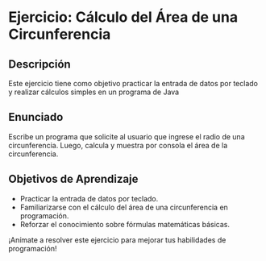 # Ejercicio: Cálculo del Área de una Circunferencia

## Descripción

Este ejercicio tiene como objetivo practicar la entrada de datos por teclado y realizar cálculos simples en un programa de Java 

## Enunciado

Escribe un programa que solicite al usuario que ingrese el radio de una circunferencia. Luego, calcula y muestra por consola el área de la circunferencia.

## Objetivos de Aprendizaje

- Practicar la entrada de datos por teclado.
- Familiarizarse con el cálculo del área de una circunferencia en programación.
- Reforzar el conocimiento sobre fórmulas matemáticas básicas.

¡Anímate a resolver este ejercicio para mejorar tus habilidades de programación!
